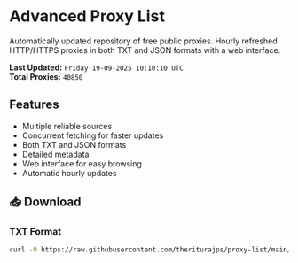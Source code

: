 # Advanced Proxy List

Automatically updated repository of free public proxies. Hourly refreshed HTTP/HTTPS proxies in both TXT and JSON formats with a web interface.

**Last Updated:** `Friday 19-09-2025 10:10:10 UTC`  
**Total Proxies:** `40850`

## Features
- Multiple reliable sources
- Concurrent fetching for faster updates
- Both TXT and JSON formats
- Detailed metadata
- Web interface for easy browsing
- Automatic hourly updates

## 📥 Download

### TXT Format
```bash
curl -O https://raw.githubusercontent.com/theriturajps/proxy-list/main/proxies.txt